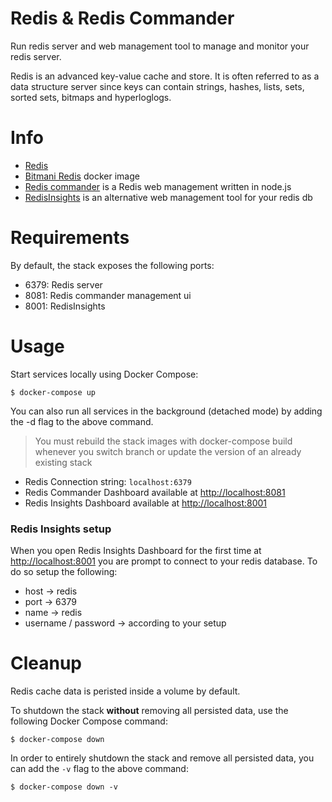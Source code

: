 # Redis & Redis Commander

Run redis server and web management tool to manage and monitor your redis server.

Redis is an advanced key-value cache and store. It is often referred to as a data structure server since keys can contain strings, hashes, lists, sets, sorted sets, bitmaps and hyperloglogs.

# Info
* [Redis](https://redis.io/)
* [Bitmani Redis](https://github.com/bitnami/bitnami-docker-redis) docker image
* [Redis commander](https://www.npmjs.com/package/redis-commander) is a Redis web management written in node.js
* [RedisInsights](https://redislabs.com/redis-enterprise/redis-insight/) is an alternative web management tool for your redis db

# Requirements

By default, the stack exposes the following ports:
* 6379: Redis server
* 8081: Redis commander management ui
* 8001: RedisInsights

# Usage

Start services locally using Docker Compose:

```
$ docker-compose up
```

You can also run all services in the background (detached mode) by adding the -d flag to the above command.

> You must rebuild the stack images with docker-compose build whenever you switch branch or update the version of an already existing stack

* Redis Connection string: `localhost:6379`
* Redis Commander Dashboard available at [http://localhost:8081](http://localhost:8081)
* Redis Insights Dashboard available at [http://localhost:8001](http://localhost:8001)

### Redis Insights setup
When you open Redis Insights Dashboard for the first time at [http://localhost:8001](http://localhost:8001) you are prompt to connect to your redis database.
To do so setup the following:
* host -> redis
* port -> 6379
* name -> redis
* username / password -> according to your setup


# Cleanup 

Redis cache data is peristed inside a volume by default.

To shutdown the stack **without** removing all persisted data, use the following Docker Compose command:
```
$ docker-compose down
```

In order to entirely shutdown the stack and remove all persisted data, you can add the `-v` flag to the above command:

```
$ docker-compose down -v
```